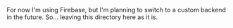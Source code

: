 For now I'm using Firebase, but I'm planning to switch to a custom backend in the future. So... leaving this directory here as it is.
```